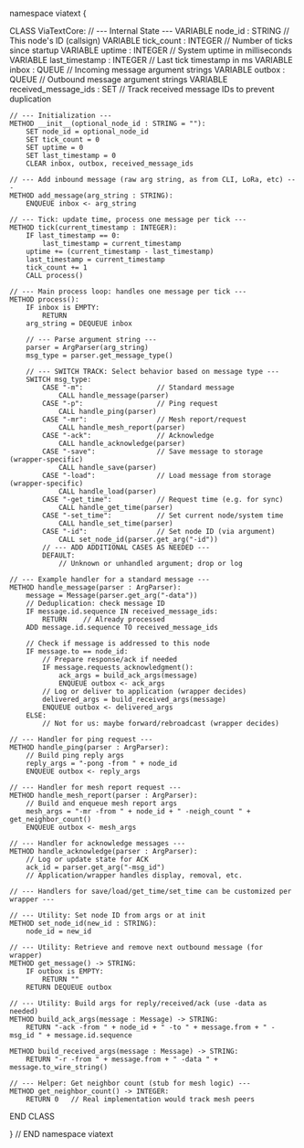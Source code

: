 namespace viatext {

CLASS ViaTextCore:
    // --- Internal State ---
    VARIABLE node_id : STRING                  // This node's ID (callsign)
    VARIABLE tick_count : INTEGER              // Number of ticks since startup
    VARIABLE uptime : INTEGER                  // System uptime in milliseconds
    VARIABLE last_timestamp : INTEGER          // Last tick timestamp in ms
    VARIABLE inbox : QUEUE<STRING>             // Incoming message argument strings
    VARIABLE outbox : QUEUE<STRING>            // Outbound message argument strings
    VARIABLE received_message_ids : SET<STRING> // Track received message IDs to prevent duplication

    // --- Initialization ---
    METHOD __init__(optional_node_id : STRING = ""):
        SET node_id = optional_node_id
        SET tick_count = 0
        SET uptime = 0
        SET last_timestamp = 0
        CLEAR inbox, outbox, received_message_ids

    // --- Add inbound message (raw arg string, as from CLI, LoRa, etc) ---
    METHOD add_message(arg_string : STRING):
        ENQUEUE inbox <- arg_string

    // --- Tick: update time, process one message per tick ---
    METHOD tick(current_timestamp : INTEGER):
        IF last_timestamp == 0:
            last_timestamp = current_timestamp
        uptime += (current_timestamp - last_timestamp)
        last_timestamp = current_timestamp
        tick_count += 1
        CALL process()

    // --- Main process loop: handles one message per tick ---
    METHOD process():
        IF inbox is EMPTY:
            RETURN
        arg_string = DEQUEUE inbox

        // --- Parse argument string ---
        parser = ArgParser(arg_string)
        msg_type = parser.get_message_type()

        // --- SWITCH TRACK: Select behavior based on message type ---
        SWITCH msg_type:
            CASE "-m":                  // Standard message
                CALL handle_message(parser)
            CASE "-p":                  // Ping request
                CALL handle_ping(parser)
            CASE "-mr":                 // Mesh report/request
                CALL handle_mesh_report(parser)
            CASE "-ack":                // Acknowledge
                CALL handle_acknowledge(parser)
            CASE "-save":               // Save message to storage (wrapper-specific)
                CALL handle_save(parser)
            CASE "-load":               // Load message from storage (wrapper-specific)
                CALL handle_load(parser)
            CASE "-get_time":           // Request time (e.g. for sync)
                CALL handle_get_time(parser)
            CASE "-set_time":           // Set current node/system time
                CALL handle_set_time(parser)
            CASE "-id":                 // Set node ID (via argument)
                CALL set_node_id(parser.get_arg("-id"))
            // --- ADD ADDITIONAL CASES AS NEEDED ---
            DEFAULT:
                // Unknown or unhandled argument; drop or log

    // --- Example handler for a standard message ---
    METHOD handle_message(parser : ArgParser):
        message = Message(parser.get_arg("-data"))
        // Deduplication: check message ID
        IF message.id.sequence IN received_message_ids:
            RETURN    // Already processed
        ADD message.id.sequence TO received_message_ids

        // Check if message is addressed to this node
        IF message.to == node_id:
            // Prepare response/ack if needed
            IF message.requests_acknowledgment():
                ack_args = build_ack_args(message)
                ENQUEUE outbox <- ack_args
            // Log or deliver to application (wrapper decides)
            delivered_args = build_received_args(message)
            ENQUEUE outbox <- delivered_args
        ELSE:
            // Not for us: maybe forward/rebroadcast (wrapper decides)

    // --- Handler for ping request ---
    METHOD handle_ping(parser : ArgParser):
        // Build ping reply args
        reply_args = "-pong -from " + node_id
        ENQUEUE outbox <- reply_args

    // --- Handler for mesh report request ---
    METHOD handle_mesh_report(parser : ArgParser):
        // Build and enqueue mesh report args
        mesh_args = "-mr -from " + node_id + " -neigh_count " + get_neighbor_count()
        ENQUEUE outbox <- mesh_args

    // --- Handler for acknowledge messages ---
    METHOD handle_acknowledge(parser : ArgParser):
        // Log or update state for ACK
        ack_id = parser.get_arg("-msg_id")
        // Application/wrapper handles display, removal, etc.

    // --- Handlers for save/load/get_time/set_time can be customized per wrapper ---

    // --- Utility: Set node ID from args or at init
    METHOD set_node_id(new_id : STRING):
        node_id = new_id

    // --- Utility: Retrieve and remove next outbound message (for wrapper)
    METHOD get_message() -> STRING:
        IF outbox is EMPTY:
            RETURN ""
        RETURN DEQUEUE outbox

    // --- Utility: Build args for reply/received/ack (use -data as needed)
    METHOD build_ack_args(message : Message) -> STRING:
        RETURN "-ack -from " + node_id + " -to " + message.from + " -msg_id " + message.id.sequence

    METHOD build_received_args(message : Message) -> STRING:
        RETURN "-r -from " + message.from + " -data " + message.to_wire_string()

    // --- Helper: Get neighbor count (stub for mesh logic) ---
    METHOD get_neighbor_count() -> INTEGER:
        RETURN 0   // Real implementation would track mesh peers

END CLASS

} // END namespace viatext
